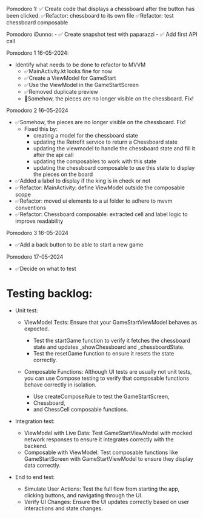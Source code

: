Pomodoro 1:
✅ Create code that displays a chessboard after the button has been clicked.
    ✅Refactor: chessboard to its own file
    ✅Refactor: test chessboard composable

Pomodoro iDunno:
    - ✅ Create snapshot test with paparazzi
    - ✅ Add first API call

Pomodoro 1 16-05-2024:
- Identify what needs to be done to refactor to MVVM
  - ✅MainActivity.kt looks fine for now
  - ✅Create a ViewModel for GameStart
  - ✅Use the ViewModel in the GameStartScreen
  - ✅Removed duplicate preview
  - 🍅Somehow, the pieces are no longer visible on the chessboard. Fix!

Pomodoro 2 16-05-2024
- ✅Somehow, the pieces are no longer visible on the chessboard. Fix!
  - Fixed this by:
    - creating a model for the chessboard state
    - updating the Retrofit service to return a Chessboard state
    - updating the viewmodel to handle the chessboard state and fill it after the api call
    - updating the composables to work with this state
    - updating the chessboard composable to use this state to display the pieces on the board
- ✅Added a label to display if the king is in check or not
- ✅Refactor: MainActivity: define ViewModel outside the composable scope
- ✅Refactor: moved ui elements to a ui folder to adhere to mvvm conventions
- ✅Refactor: Chessboard composable: extracted cell and label logic to improve readability

Pomodoro 3 16-05-2024
- ✅Add a back button to be able to start a new game

Pomodoro 17-05-2024
- ✅Decide on what to test

# Testing backlog:
- Unit test:
  - ViewModel Tests: Ensure that your GameStartViewModel behaves as expected.
    - Test the startGame function to verify it fetches the chessboard state and updates _showChessboard and _chessboardState. 
    - Test the resetGame function to ensure it resets the state correctly.
    
  - Composable Functions: Although UI tests are usually not unit tests, you can use Compose testing to verify that composable functions behave correctly in isolation.
    - Use createComposeRule to test the GameStartScreen, 
    - Chessboard, 
    - and ChessCell composable functions.

- Integration test:
  - ViewModel with Live Data: Test GameStartViewModel with mocked network responses to ensure it integrates correctly with the backend.
  - Composable with ViewModel: Test composable functions like GameStartScreen with GameStartViewModel to ensure they display data correctly.

- End to end test:
  - Simulate User Actions: Test the full flow from starting the app, clicking buttons, and navigating through the UI.
  - Verify UI Changes: Ensure the UI updates correctly based on user interactions and state changes.


